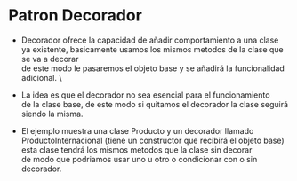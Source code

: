 # Patron Decorador

- Decorador ofrece la capacidad de añadir comportamiento a una clase \
ya existente, basicamente usamos los mismos metodos de la clase que se va a decorar \
de este modo le pasaremos el objeto base y se añadirá la funcionalidad adicional. \

- La idea es que el decorador no sea esencial para el funcionamiento \
de la clase base, de este modo si quitamos el decorador la clase seguirá \
siendo la misma.


- El ejemplo muestra una clase Producto y un decorador llamado \
ProductoInternacional (tiene un constructor que recibirá el objeto base) \
esta clase tendrá los mismos metodos que la clase sin decorar \
de modo que podriamos usar uno u otro o condicionar con o sin decorador.

